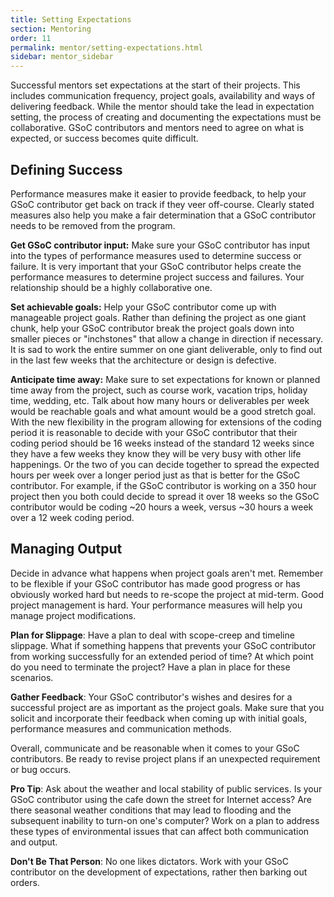 ```yaml
---
title: Setting Expectations
section: Mentoring
order: 11
permalink: mentor/setting-expectations.html
sidebar: mentor_sidebar
---
```


Successful mentors set expectations at the start of their projects. This includes communication frequency, project goals, availability and ways of delivering feedback. While the mentor should take the lead in expectation setting, the process of creating and documenting the expectations must be collaborative. GSoC contributors and mentors need to agree on what is expected, or success becomes quite difficult.

## Defining Success

Performance measures make it easier to provide feedback, to help your GSoC contributor get back on track if they veer off-course. Clearly stated measures also help you make a fair determination that a GSoC contributor needs to be removed from the program.

**Get GSoC contributor input:** Make sure your GSoC contributor has input into the types of performance measures used to determine success or failure. It is very important that your GSoC contributor helps create the performance measures to determine project success and failures. Your relationship should be a highly collaborative one.

**Set achievable goals:** Help your GSoC contributor come up with manageable project goals. Rather than defining the project as one giant chunk, help your GSoC contributor break the project goals down into smaller pieces or "inchstones" that allow a change in direction if necessary. It is sad to work the entire summer on one giant deliverable, only to find out in the last few weeks that the architecture or design is defective.

**Anticipate time away:** Make sure to set expectations for known or planned time away from the project, such as course work, vacation trips, holiday time, wedding, etc. Talk about how many hours or deliverables per week would be reachable goals and what amount would be a good stretch goal. With the new flexibility in the program allowing for extensions of the coding period it is reasonable to decide with your GSoC contributor that their coding period should be 16 weeks instead of the standard 12 weeks since they have a few weeks they know they will be very busy with other life happenings. Or the two of you can decide together to spread the expected hours per week over a longer period just as that is better for the GSoC contributor. For example, if the GSoC contributor is working on a 350 hour project then you both could decide to spread it over 18 weeks so the GSoC contributor would be coding ~20 hours a week, versus ~30 hours a week over a 12 week coding period.

## Managing Output

Decide in advance what happens when project goals aren't met. Remember to be flexible if your GSoC contributor has made good progress or has obviously worked hard but needs to re-scope the project at mid-term. Good project management is hard. Your performance measures will help you manage project modifications.

**Plan for Slippage**: Have a plan to deal with scope-creep and timeline slippage. What if something happens that prevents your GSoC contributor from working successfully for an extended period of time? At which point do you need to terminate the project? Have a plan in place for these scenarios.

**Gather Feedback**: Your GSoC contributor's wishes and desires for a successful project are as important as the project goals. Make sure that you solicit and incorporate their feedback when coming up with initial goals, performance measures and communication methods.

Overall, communicate and be reasonable when it comes to your GSoC contributors. Be ready to revise project plans if an unexpected requirement or bug occurs.

**Pro Tip**: Ask about the weather and local stability of public services. Is your GSoC contributor using the cafe down the street for Internet access? Are there seasonal weather conditions that may lead to flooding and the subsequent inability to turn-on one's computer? Work on a plan to address these types of environmental issues that can affect both communication and output.

**Don't Be That Person**: No one likes dictators.  Work with your GSoC contributor on the development of expectations, rather then barking out orders.
